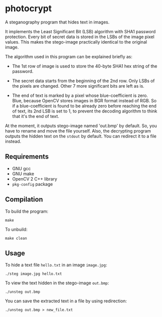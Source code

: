 photocrypt
==========

A steganography program that hides text in images.

It implements the Least Significant Bit (LSB) algorithm with SHA1 password
protection. Every bit of secret data is stored in the LSBs of the image pixel
values. This makes the stego-image practically identical to the original
image.

The algorithm used in this program can be explained briefly as:

* The 1st row of image is used to store the 40-byte SHA1 hex string of the
  password.

* The secret data starts from the beginning of the 2nd row. Only LSBs of
  the pixels are changed. Other 7 more significant bits are left as is.

* The end of text is marked by a pixel whose blue-coefficient is zero. Blue,
  because OpenCV stores images in BGR format instead of RGB. So if a
  blue-coefficient is found to be already zero before reaching the end of
  text, its 2nd LSB is set to 1, to prevent the decoding algorithm to think
  that it's the end of text.

At the moment, it outputs stego-image named 'out.bmp' by default. So, you have
to rename and move the file yourself. Also, the decrypting program outputs the
hidden text on the `stdout` by default. You can redirect it to a file instead.


Requirements
------------

- GNU gcc
- GNU make
- OpenCV 2 C++ library
- `pkg-config` package

Compilation
-----------

To build the program:

    make

To unbuild:

    make clean

Usage
-----

To hide a text file `hello.txt` in an image `image.jpg`:

    ./steg image.jpg hello.txt

To view the text hidden in the stego-image `out.bmp`:

    ./unsteg out.bmp

You can save the extracted text in a file by using redirection:

    ./unsteg out.bmp > new_file.txt
